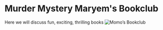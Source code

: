 # Murder Mystery Maryem's Bookclub

Here we will discuss fun, exciting, thrilling books ![Momo’s Bookclub](https://github.com/23W-GBAC/Maryem-Mohamed/assets/148862796/4873ce92-e879-4d03-b6d2-c1a2667df4b1)

